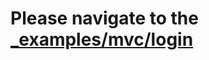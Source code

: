 # Please navigate to the [_examples/mvc/login](https://github.com/IRuslan/iris/tree/master/_examples/mvc/login)